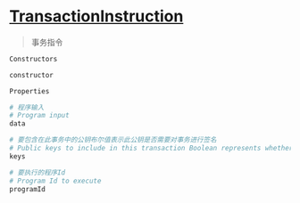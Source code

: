 # [TransactionInstruction](https://solana-labs.github.io/solana-web3.js/classes/TransactionInstruction.html)
> 事务指令

```s
Constructors

constructor
```

```s
Properties

# 程序输入
# Program input
data

# 要包含在此事务中的公钥布尔值表示此公钥是否需要对事务进行签名
# Public keys to include in this transaction Boolean represents whether this pubkey needs to sign the transaction
keys

# 要执行的程序Id
# Program Id to execute
programId
```